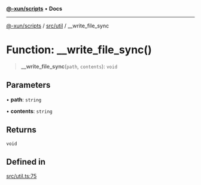 [**@-xun/scripts**](../../../README.md) • **Docs**

***

[@-xun/scripts](../../../README.md) / [src/util](../README.md) / \_\_write\_file\_sync

# Function: \_\_write\_file\_sync()

> **\_\_write\_file\_sync**(`path`, `contents`): `void`

## Parameters

• **path**: `string`

• **contents**: `string`

## Returns

`void`

## Defined in

[src/util.ts:75](https://github.com/Xunnamius/xscripts/blob/fc291d92ca0fdd07ba7e5cb19471e1a974cabac7/src/util.ts#L75)

